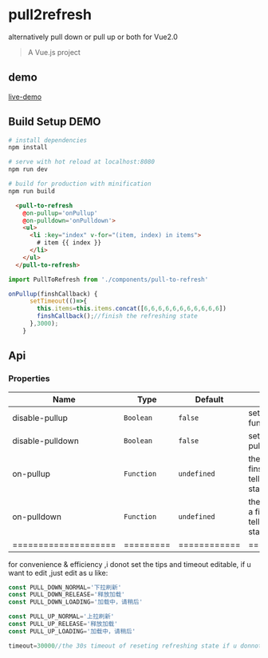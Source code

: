 # pull2refresh
alternatively pull down or pull up or both for Vue2.0
> A Vue.js project

## demo

[live-demo](https://bajian.github.io/vue-pull-to-refresh/dist/index.html)

## Build Setup DEMO

``` bash
# install dependencies
npm install

# serve with hot reload at localhost:8080
npm run dev

# build for production with minification
npm run build
```

```html
  <pull-to-refresh
    @on-pullup='onPullup'
    @on-pulldown='onPulldown'>
    <ul>
      <li :key="index" v-for="(item, index) in items">
        # item {{ index }} 
      </li>
    </ul>
  </pull-to-refresh>
```

```js
import PullToRefresh from './components/pull-to-refresh'

onPullup(finshCallback) {
      setTimeout(()=>{
        this.items=this.items.concat([6,6,6,6,6,6,6,6,6,6,6])
        finshCallback();//finish the refreshing state
      },3000);
    }
```

## Api
### Properties
| Name                 | Type      | Default      | Description                                                        |
|----------------------|-----------|--------------|--------------------------------------------------------------------|
| disable-pullup            | `Boolean`  | `false` | set true to disable pullup function|
| disable-pulldown            | `Boolean`  | `false` | set true to disable pulldown function|
| on-pullup   | `Function` | `undefined`       | the pullup listener with a finshCallback param to tell it to finsh refreshing state |
| on-pulldown   | `Function` | `undefined`       | the pulldown listener with a finshCallback param to tell it to finsh refreshing state |
| ==================== | ========= | ============ | =================== |


for convenience & efficiency ,i donot set the tips and timeout editable,
if u want to edit ,just edit as u like:
```js
const PULL_DOWN_NORMAL='下拉刷新'
const PULL_DOWN_RELEASE='释放加载'
const PULL_DOWN_LOADING='加载中，请稍后'

const PULL_UP_NORMAL='上拉刷新'
const PULL_UP_RELEASE='释放加载'
const PULL_UP_LOADING='加载中，请稍后'

timeout=30000//the 30s timeout of reseting refreshing state if u donnot call the finshCallback
```

